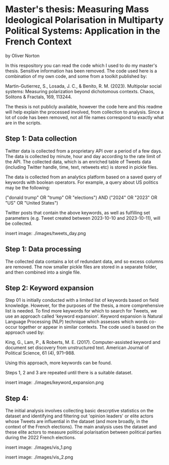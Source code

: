 # Master's thesis: Measuring Mass Ideological Polarisation in Multiparty Political Systems: Application in the French Context
by Oliver Norton 

In this respository you can read the code which I used to do my master's thesis. Sensitive information has been removed. The code used here is a combination of my own code, and some from a toolkit published by:

Martin-Gutierrez, S., Losada, J. C., & Benito, R. M. (2023). Multipolar social systems: Measuring polarization beyond dichotomous contexts. Chaos, Solitons & Fractals, 169, 113244.

The thesis is not publicly available, however the code here and this readme will help explain the processed involved, from collection to analysis. Since a lot of code has been removed, not all file names correspond to exactly what are in the scripts. 

## Step 1: Data collection

Twitter data is collected from a proprietary API over a period of a few days. The data is collected by minute, hour and day according to the rate limit of the API. The collected data, which is an enriched table of Tweets data (including Twitter handle, time, text, retweets etc) is stored in pickle files.

The data is collected from an analytics platform based on a saved query of keywords with boolean operators. For example, a query about US politics may be the following:

("donald trump" OR "trump" OR "elections") AND ("2024" OR "2023" OR "US" OR "United States")

Twitter posts that contain the above keywords, as well as fulfilling set parameters (e.g. Tweet created between 2023-10-10 and 2023-10-11), will be collected.

insert image: ./images/tweets_day.png

## Step 1: Data processing 

The collected data contains a lot of redundant data, and so excess columns are removed. The now smaller pickle files are stored in a separate folder, and then combined into a single file.

## Step 2: Keyword expansion 

Step 01 is initially conducted with a limited list of keywords based on field knowledge. However, for the purposes of the thesis, a more comprehensive list is needed. To find more keywords for which to search for Tweets, we use an approach called 'keyword expansion'. Keyword expansion is Natural Language Processing (NLP) technique which assesses which words co-occur together or appear in similar contexts. The code used is based on the approach used by: 

King, G., Lam, P., & Roberts, M. E. (2017). Computer-assisted keyword and document
set discovery from unstructured text. American Journal of Political Science,
61 (4), 971–988.

Using this approach, more keywords can be found.

Steps 1, 2 and 3 are repeated until there is a suitable dataset.

insert image: ./images/keyword_expansion.png

## Step 4: 

The initial analysis involves collecting basic descrptive statistics on the dataset and identifying and filtering out 'opinion leaders' or elite actors whose Tweets are influential in the dataset (and more broadly, in the context of the French elections). The main analysis uses the dataset and these elite actors to measure political polarisation between political parties during the 2022 French elections. 

insert image: ./images/vis_1.png


insert image: ./images/vis_2.png










